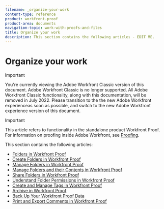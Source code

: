 ```yaml
---
filename: _organize-your-work
content-type: reference
product: workfront-proof
product-area: documents
navigation-topic: work-with-proofs-and-files
title: Organize your work
description: This section contains the following articles - EDIT ME.
---
```


# Organize your work

>[!IMPORTANT]
>
>You're currently viewing the Adobe Workfront Classic version of this document. Adobe Workfront Classic is no longer supported. All Adobe Workfront Classic functionality, along with this documentation, will be removed in July 2022. Please transition to the the new Adobe Workfront experienceas soon as possible, and switch to the new Adobe Workfront experience version of this document.

>[!IMPORTANT]
>
>This article refers to functionality in the standalone product Workfront Proof. For information on proofing inside Adobe Workfront, see [Proofing](../../../review-and-approve-work/proofing/proofing.md).

This section contains the following articles:

* [Folders in Workfront Proof](../../../workfront-proof/wp-work-proofsfiles/organize-your-work/folders.md) 
* [Create Folders in Workfront Proof](../../../workfront-proof/wp-work-proofsfiles/organize-your-work/create-folders.md) 
* [Manage Folders in Workfront Proof](../../../workfront-proof/wp-work-proofsfiles/organize-your-work/manage-folders.md) 
* [Manage Folders and their Contents in Workfront Proof](../../../workfront-proof/wp-work-proofsfiles/organize-your-work/manage-folders-and-contents.md) 
* [Share Folders in Workfront Proof](../../../workfront-proof/wp-work-proofsfiles/organize-your-work/share-folders.md) 
* [Understand Folder Permissions in Workfront Proof](../../../workfront-proof/wp-work-proofsfiles/organize-your-work/folder-permissions.md) 
* [Create and Manage Tags in Workfront Proof](../../../workfront-proof/wp-work-proofsfiles/organize-your-work/create-and-manage-tags.md) 
* [Archive in Workfront Proof](../../../workfront-proof/wp-work-proofsfiles/organize-your-work/archive.md) 
* [Back Up Your Workfront Proof Data](../../../workfront-proof/wp-work-proofsfiles/organize-your-work/back-up-data.md) 
* [Print and Export Comments in Workfront Proof](../../../workfront-proof/wp-work-proofsfiles/organize-your-work/print-and-export-comments.md)

